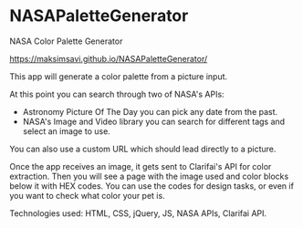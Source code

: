 # NASAPaletteGenerator
NASA Color Palette Generator

https://maksimsavi.github.io/NASAPaletteGenerator/

This app will generate a color palette from a picture input. 

At this point you can search through two of NASA's APIs: 
- Astronomy Picture Of The Day
    you can pick any date from the past.
- NASA's Image and Video library
    you can search for different tags and select an image to use.

You can also use a custom URL which should lead directly to a picture.

Once the app receives an image, it gets sent to Clarifai's API for color extraction.
Then you will see a page with the image used and color blocks below it with HEX codes.
You can use the codes for design tasks, or even if you want to check what color your pet is.

Technologies used:
HTML, CSS, jQuery, JS, NASA APIs, Clarifai API.